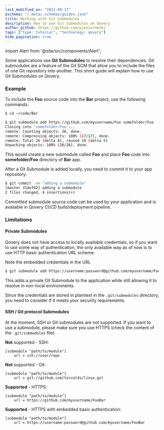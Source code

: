 ```yaml
---
last_modified_on: "2021-09-17"
$schema: "/.meta/.schemas/guides.json"
title: Working with Git Submodules
description: How to use Git Submodules on Qovery
author_github: https://github.com/pjeziorowski
tags: ["type: tutorial", "technology: qovery"]
hide_pagination: true
---
```


import Alert from '@site/src/components/Alert';

Some applications use **Git Submodules** to resolve their dependencies. Git submodules are a feature of the Git SCM that allow you to include the files of one Git repository into another.
This short guide will explain how to use Git Submodules on Qovery.

### Example

To include the **Foo** source code into the **Bar** project, use the following commands:

```bash
$ cd ~/code/Bar

$ git submodule add https://github.com/myusername/Foo somefolder/Foo
Cloning into 'somefolder/Foo'...
remote: Counting objects: 26, done.
remote: Compressing objects: 100% (17/17), done.
remote: Total 26 (delta 8), reused 19 (delta 5)
Unpacking objects: 100% (26/26), done.
```

This would create a new submodule called **Foo** and place **Foo** code into **somefolder/Foo** directory of **Bar** app.

After a Git Submodule is added locally, you need to commit it to your app repository:

```bash
$ git commit -am "adding a submodule"
[master 314ef62] adding a submodule
2 files changed, 4 insertions(+)
```

Committed submodule source code can be used by your application and is available in Qovery CI/CD build/deployment pipeline.

### Limitations

#### Private Submodules

Qovery does not have access to locally available credentials, so if you want to use some way of authentication, the only available
way as of now is to use HTTP basic authentication URL scheme:

<Alert type="info">

Note the embedded credentials in the URL

</Alert>

```bash
$ git submodule add https://username:password@github.com/myusername/FooBar
```

This adds a private Git Submodule to the application while still allowing it to resolve in non-local environments.

<Alert type="warning">

Since the credentials are stored in plaintext in the `.git/submodules` directory, you need to consider if it meets your security requirements.

</Alert>

#### SSH / Git protocol Submodules

At the moment, SSH or Git submodules are not supported. If you want to use a submodule, please make sure you use HTTPS (check the content of the `.git/submodules` file).

**Not** supported - SSH:

```
[submodule "path/to/module"]
    url = ssh://user/repo
```

**Not** supported - Git:

```
[submodule "path/to/module"]
    url = git://github.com/torvalds/linux.git
```

**Supported** - HTTPS:

```
[submodule "path/to/module"]
    url = https://github.com/myusername/FooBar
```

**Supported** - HTTPS with embedded basic authentication:

```
[submodule "path/to/module"]
    url = https://username:password@github.com/myusername/FooBar
```



